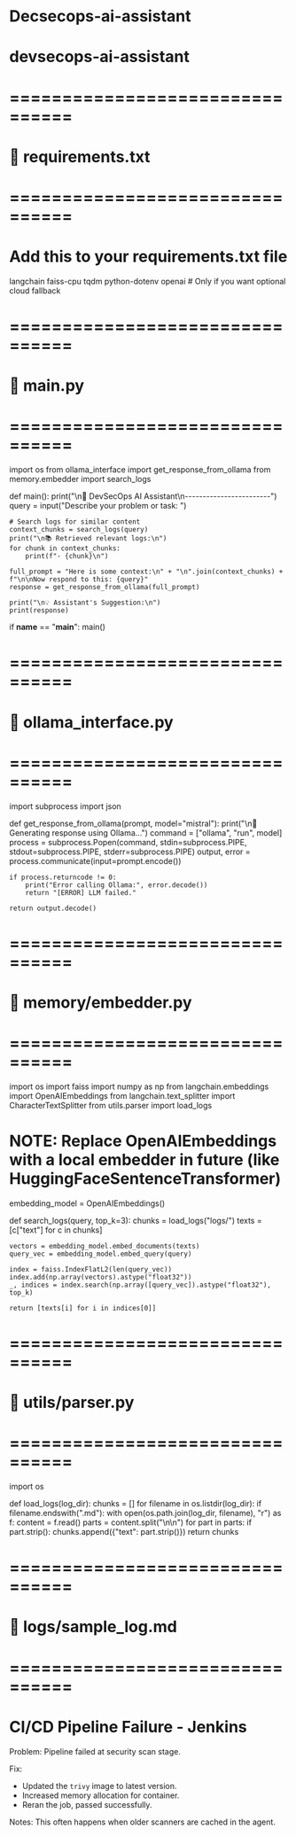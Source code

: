# Decsecops-ai-assistant
# devsecops-ai-assistant

# ================================
# 📄 requirements.txt
# ================================
# Add this to your requirements.txt file

langchain
faiss-cpu
tqdm
python-dotenv
openai  # Only if you want optional cloud fallback


# ================================
# 📄 main.py
# ================================
import os
from ollama_interface import get_response_from_ollama
from memory.embedder import search_logs


def main():
    print("\n🔐 DevSecOps AI Assistant\n------------------------")
    query = input("Describe your problem or task: ")

    # Search logs for similar content
    context_chunks = search_logs(query)
    print("\n📚 Retrieved relevant logs:\n")
    for chunk in context_chunks:
        print(f"- {chunk}\n")

    full_prompt = "Here is some context:\n" + "\n".join(context_chunks) + f"\n\nNow respond to this: {query}"
    response = get_response_from_ollama(full_prompt)

    print("\n💡 Assistant's Suggestion:\n")
    print(response)


if __name__ == "__main__":
    main()


# ================================
# 📄 ollama_interface.py
# ================================
import subprocess
import json

def get_response_from_ollama(prompt, model="mistral"):
    print("\n🧠 Generating response using Ollama...")
    command = ["ollama", "run", model]
    process = subprocess.Popen(command, stdin=subprocess.PIPE, stdout=subprocess.PIPE, stderr=subprocess.PIPE)
    output, error = process.communicate(input=prompt.encode())

    if process.returncode != 0:
        print("Error calling Ollama:", error.decode())
        return "[ERROR] LLM failed."
    
    return output.decode()


# ================================
# 📄 memory/embedder.py
# ================================
import os
import faiss
import numpy as np
from langchain.embeddings import OpenAIEmbeddings
from langchain.text_splitter import CharacterTextSplitter
from utils.parser import load_logs

# NOTE: Replace OpenAIEmbeddings with a local embedder in future (like HuggingFaceSentenceTransformer)

embedding_model = OpenAIEmbeddings()

def search_logs(query, top_k=3):
    chunks = load_logs("logs/")
    texts = [c["text"] for c in chunks]

    vectors = embedding_model.embed_documents(texts)
    query_vec = embedding_model.embed_query(query)

    index = faiss.IndexFlatL2(len(query_vec))
    index.add(np.array(vectors).astype("float32"))
    _, indices = index.search(np.array([query_vec]).astype("float32"), top_k)

    return [texts[i] for i in indices[0]]


# ================================
# 📄 utils/parser.py
# ================================
import os

def load_logs(log_dir):
    chunks = []
    for filename in os.listdir(log_dir):
        if filename.endswith(".md"):
            with open(os.path.join(log_dir, filename), "r") as f:
                content = f.read()
                parts = content.split("\n\n")
                for part in parts:
                    if part.strip():
                        chunks.append({"text": part.strip()})
    return chunks


# ================================
# 📄 logs/sample_log.md
# ================================
# CI/CD Pipeline Failure - Jenkins

Problem:
Pipeline failed at security scan stage.

Fix:
- Updated the `trivy` image to latest version.
- Increased memory allocation for container.
- Reran the job, passed successfully.

Notes:
This often happens when older scanners are cached in the agent.
